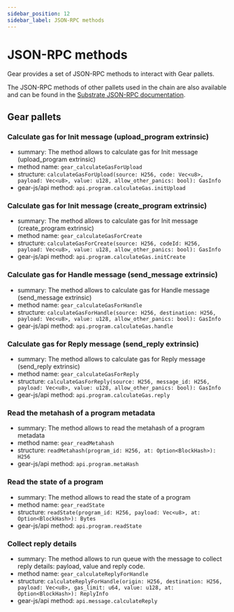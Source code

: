 ```yaml
---
sidebar_position: 12
sidebar_label: JSON-RPC methods
---
```


# JSON-RPC methods

Gear provides a set of JSON-RPC methods to interact with Gear pallets. 

The JSON-RPC methods of other pallets used in the chain are also available and can be found in the [Substrate JSON-RPC documentation](https://polkadot.js.org/docs/substrate/rpc).

## Gear pallets

### Calculate gas for Init message (upload_program extrinsic)

- summary: The method allows to calculate gas for Init message (upload_program extrinsic)
- method name: `gear_calculateGasForUpload`
- structure: `calculateGasForUpload(source: H256, code: Vec<u8>, payload: Vec<u8>, value: u128, allow_other_panics: bool): GasInfo`
- gear-js/api method: `api.program.calculateGas.initUpload`

### Calculate gas for Init message (create_program extrinsic)

- summary: The method allows to calculate gas for Init message (create_program extrinsic)
- method name: `gear_calculateGasForCreate`
- structure: `calculateGasForCreate(source: H256, codeId: H256, payload: Vec<u8>, value: u128, allow_other_panics: bool): GasInfo`
- gear-js/api method: `api.program.calculateGas.initCreate`

### Calculate gas for Handle message (send_message extrinsic)

- summary: The method allows to calculate gas for Handle message (send_message extrinsic)
- method name: `gear_calculateGasForHandle`
- structure: `calculateGasForHandle(source: H256, destination: H256, payload: Vec<u8>, value: u128, allow_other_panics: bool): GasInfo`
- gear-js/api method: `api.program.calculateGas.handle`

### Calculate gas for Reply message (send_reply extrinsic)

- summary: The method allows to calculate gas for Reply message (send_reply extrinsic)
- method name: `gear_calculateGasForReply`
- structure: `calculateGasForReply(source: H256, message_id: H256, payload: Vec<u8>, value: u128, allow_other_panics: bool): GasInfo`
- gear-js/api method: `api.program.calculateGas.reply`

### Read the metahash of a program metadata

- summary: The method allows to read the metahash of a program metadata
- method name: `gear_readMetahash`
- structure: `readMetahash(program_id: H256, at: Option<BlockHash>): H256`
- gear-js/api method: `api.program.metaHash`

### Read the state of a program

- summary: The method allows to read the state of a program
- method name: `gear_readState`
- structure: `readState(program_id: H256, payload: Vec<u8>, at: Option<BlockHash>): Bytes`
- gear-js/api method: `api.program.readState`

### Сollect reply details

- summary: The method allows to run queue with the message to collect reply details: payload, value and reply code.
- method name: `gear_calculateReplyForHandle`
- structure: `calculateReplyForHandle(origin: H256, destination: H256, payload: Vec<u8>, gas_limit: u64, value: u128, at: Option<BlockHash>): ReplyInfo`
- gear-js/api method: `api.message.calculateReply`